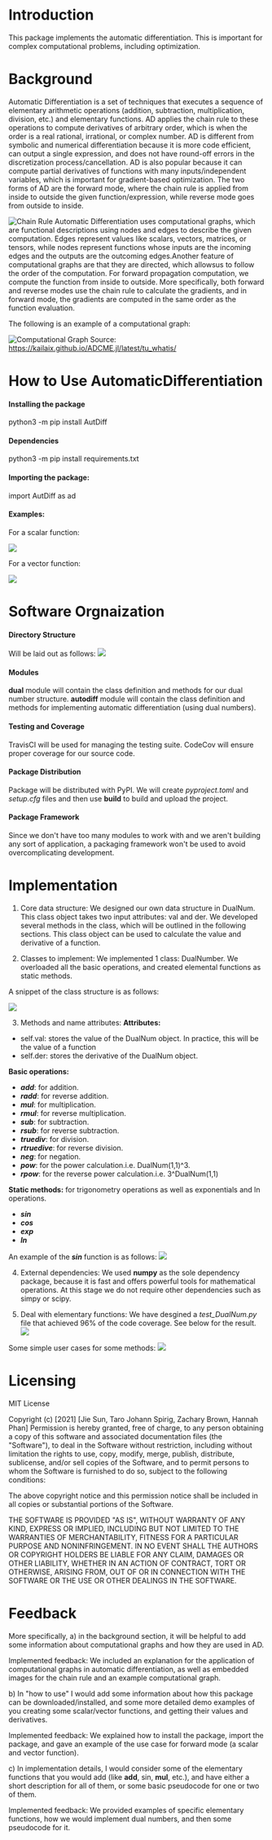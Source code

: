 # Introduction

This package implements the automatic differentiation. This is important for complex computational problems, including optimization. 

# Background 

Automatic Differentiation is a set of techniques that executes a sequence of elementary arithmetic operations (addition, subtraction, multiplication, division, etc.) and elementary functions. AD applies the chain rule to these operations to compute derivatives of arbitrary order, which is when the order is a real rational, irrational, or complex number. AD is different from symbolic and numerical differentiation because it is more code efficient, can output a single expression, and does not have round-off errors in the discretization process/cancellation. AD is also popular because it can compute partial derivatives of functions with many inputs/independent variables, which is important for gradient-based optimization. The two forms of AD are the forward mode, where the chain rule is applied from inside to outside the given function/expression, while reverse mode goes from outside to inside.

![Chain Rule](https://github.com/cs107-anonymous-cats/cs107-FinalProject/tree/main/docs/chain_rule.png)
Automatic Differentiation uses computational graphs, which are functional descriptions using nodes and edges to describe the given computation. Edges represent values like scalars, vectors, matrices, or tensors, while nodes represent functions whose inputs are the incoming edges and the outputs are the outcoming edges.Another feature of computational graphs are that they are directed, which allowsus to follow the order of the computation. For forward propagation computation, we compute the function from inside to outside. More specifically, both forward and reverse modes use the chain rule to calculate the gradients, and in forward mode, the gradients are computed in the same order as the function evaluation. 

The following is an example of a computational graph:

![Computational Graph](https://github.com/cs107-anonymous-cats/cs107-FinalProject/tree/main/docs/comp_graph.png)
Source: https://kailaix.github.io/ADCME.jl/latest/tu_whatis/


# How to Use AutomaticDifferentiation

#### Installing the package

python3 -m pip install AutDiff

#### Dependencies 

python3 -m pip install requirements.txt

#### Importing the package: 

import AutDiff as ad

#### Examples:

For a scalar function: 

![](HowtoUse1_scalar.png)

For a vector function:

![](HowtoUse2_vector.png)

# Software Orgnaization

#### Directory Structure
Will be laid out as follows: 
![](directory_structure.png)

#### Modules
**dual** module will contain the class definition and methods for our dual number structure.
**autodiff** module will contain the class definition and methods for implementing automatic differentiation (using dual numbers).
 
#### Testing and Coverage
TravisCI will be used for managing the testing suite. CodeCov will ensure proper coverage for our source code.

#### Package Distribution
Package will be distributed with PyPI. We will create *pyproject.toml* and *setup.cfg* files and then use **build** to build and upload the project.

#### Package Framework
Since we don't have too many modules to work with and we aren't building any sort of application, a packaging framework won't be used to avoid overcomplicating development.

# Implementation 

1. Core data structure: 
We designed our own data structure in  DualNum. This class object takes two input attributes: val and der. We developed several methods in the class, which will be outlined in the following sections. This class object can be used to calculate the value and derivative of a function. 

2. Classes to implement: 
We implemented 1 class: DualNumber. We overloaded all the basic operations, and created elemental functions as static methods. 

A snippet of the class structure is as follows:

![](dualnum_example.png)

3. Methods and name attributes: 
**Attributes:**
- self.val: stores the value of the DualNum object. In practice, this will be the value of a function 
- self.der: stores the derivative of the DualNum object. 

**Basic operations:**
- *__add__*: for addition.
- *__radd__*: for reverse addition.
- *__mul__*: for multiplication.
- *__rmul__*: for reverse multiplication.
- *__sub__*: for subtraction.
- *__rsub__*: for reverse subtraction.
- *__truediv__*: for division. 
- *__rtruedive__*: for reverse division. 
- *__neg__*: for negation.
- *__pow__*: for the power calculation.i.e. DualNum(1,1)^3. 
- *__rpow__*: for the reverse power calculation.i.e. 3^DualNum(1,1)

**Static methods:** for trigonometry operations as well as exponentials and ln operations. 
- *__sin__*
- *__cos__*
- *__exp__*
- *__ln__*

An example of the *__sin__* function is as follows:
![](sin.png)
 
4. External dependencies: 
We used **numpy** as the sole dependency package, because it is fast and offers powerful tools for mathematical operations. At this stage we do not require other dependencies such as simpy or scipy. 

5. Deal with elementary functions: 
We have desgined a *test_DualNum.py* file that achieved 96% of the code coverage. See below for the result. 
![](test_DualNum.png)

Some simple user cases for some methods: 
![](test_cases.png)


# Licensing

MIT License

Copyright (c) [2021] [Jie Sun, Taro Johann Spirig, Zachary Brown, Hannah Phan] 
Permission is hereby granted, free of charge, to any person obtaining a copy
of this software and associated documentation files (the "Software"), to deal
in the Software without restriction, including without limitation the rights
to use, copy, modify, merge, publish, distribute, sublicense, and/or sell
copies of the Software, and to permit persons to whom the Software is
furnished to do so, subject to the following conditions:

The above copyright notice and this permission notice shall be included in all
copies or substantial portions of the Software.

THE SOFTWARE IS PROVIDED "AS IS", WITHOUT WARRANTY OF ANY KIND, EXPRESS OR
IMPLIED, INCLUDING BUT NOT LIMITED TO THE WARRANTIES OF MERCHANTABILITY,
FITNESS FOR A PARTICULAR PURPOSE AND NONINFRINGEMENT. IN NO EVENT SHALL THE
AUTHORS OR COPYRIGHT HOLDERS BE LIABLE FOR ANY CLAIM, DAMAGES OR OTHER
LIABILITY, WHETHER IN AN ACTION OF CONTRACT, TORT OR OTHERWISE, ARISING FROM,
OUT OF OR IN CONNECTION WITH THE SOFTWARE OR THE USE OR OTHER DEALINGS IN THE
SOFTWARE.

# Feedback
More specifically, 
a) in the background section, it will be helpful to add some information about computational graphs and how they are used in AD. 

Implemented feedback: We included an explanation for the application of computational graphs in automatic differentiation, as well as embedded images for the chain rule and an example computational graph.

b) In "how to use" I would add some information about how this package can be downloaded/installed, and some more detailed demo examples of you creating some scalar/vector functions, and getting their values and derivatives. 

Implemented feedback: We explained how to install the package, import the package, and gave an example of the use case for forward mode (a scalar and vector function).

c) In implementation details, I would consider some of the elementary functions that you would add (like __add__, sin, __mul__, etc.), and have either a short description for all of them, or some basic pseudocode for one or two of them.

Implemented feedback: We provided examples of specific elementary functions, how we would implement dual numbers, and then some pseudocode for it. 
